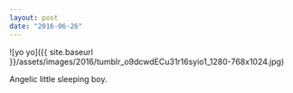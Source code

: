 ```yaml
---
layout: post
date: "2016-06-26"
---
```


![yo yo]({{ site.baseurl }}/assets/images/2016/tumblr_o9dcwdECu31r16syio1_1280-768x1024.jpg)

Angelic little sleeping boy.
